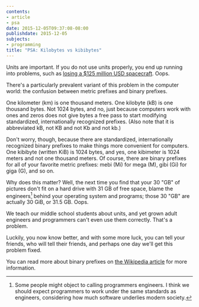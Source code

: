 ```yaml
---
contents:
- article
- psa
date: 2015-12-05T09:37:08-08:00
publishdate: 2015-12-05
subjects:
- programming
title: "PSA: Kilobytes vs kibibytes"
---
```


Units are important.  If you do not use units properly, you end up running into
problems, such as
[losing a $125 million USD spacecraft](http://spacemath.gsfc.nasa.gov/weekly/6Page53.pdf).
Oops.

There's a particularly prevalent variant of this problem in the computer world:
the confusion between metric prefixes and binary prefixes.

One kilometer (km) is one thousand meters.  One kilobyte (kB) is one thousand
bytes.  Not 1024 bytes, and no, just because computers work with ones and zeros
does not give bytes a free pass to start modifying standardized, internationally
recognized prefixes.  (Also note that it is abbreviated kB, not KB and not Kb
and not kb.)

Don't worry, though, because there are standardized, internationally recognized
binary prefixes to make things more convenient for computers.  One kibibyte
(written KiB) is 1024 bytes, and yes, one kibimeter is 1024 meters and not one
thousand meters.  Of course, there are binary prefixes for all of your favorite
metric prefixes: mebi (Mi) for mega (M), gibi (Gi) for giga (G), and so on.

Why does this matter?  Well, the next time you find that your 30 "GB" of
pictures don't fit on a hard drive with 31 GB of free space, blame the
engineers[^1] behind your operating system and programs; those 30 "GB" are actually
30 GiB, or 31.5 GB.  Oops.

We teach our middle school students about units, and yet grown adult engineers
and programmers can't even use them correctly.  That's a problem.

Luckily, you now know better, and with some more luck, you can tell your
friends, who will tell their friends, and perhaps one day we'll get this problem
fixed.

You can read more about binary prefixes on
[the Wikipedia article](https://en.wikipedia.org/wiki/Binary_prefix) for more
information.

[^1]: Some people might object to calling programmers engineers.  I think we
    should expect programmers to work under the same standards as engineers,
    considering how much software underlies modern society.
